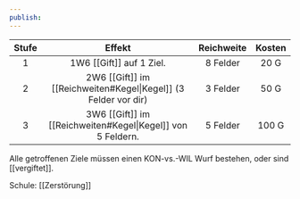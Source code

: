 ```yaml
---
publish:
---
```



| **Stufe** |                           **Effekt**                            | **Reichweite** | **Kosten** |
| :-------: | :-------------------------------------------------------------: | :------------: | :--------: |
|     1     |                    1W6 [[Gift]] auf 1 Ziel.                     |    8 Felder    |    20 G    |
|     2     | 2W6 [[Gift]] im [[Reichweiten#Kegel\|Kegel]] (3 Felder vor dir) |    3 Felder    |    50 G    |
|     3     |   3W6 [[Gift]] im [[Reichweiten#Kegel\|Kegel]] von 5 Feldern.   |    5 Felder    |   100 G    |
Alle getroffenen Ziele müssen einen KON-vs.-WIL Wurf bestehen, oder sind [[vergiftet]]. 

Schule: [[Zerstörung]]
